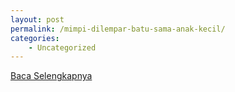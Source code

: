 ```yaml
---
layout: post
permalink: /mimpi-dilempar-batu-sama-anak-kecil/
categories:
    - Uncategorized
---
```


[Baca Selengkapnya](/02)